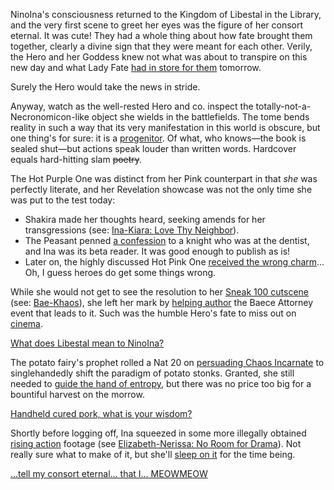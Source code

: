 <!-- title: NinoIna -->
<!-- status: Alive -->

NinoIna's consciousness returned to the Kingdom of Libestal in the Library, and the very first scene to greet her eyes was the figure of her consort eternal. It was cute! They had a whole thing about how fate brought them together, clearly a divine sign that they were meant for each other. Verily, the Hero and her Goddess knew not what was about to transpire on this new day and what Lady Fate [had in store for them](https://youtu.be/UyN7jwsiiXA?t=17578s) tomorrow.

Surely the Hero would take the news in stride.

Anyway, watch as the well-rested Hero and co. inspect the totally-not-a-Necronomicon-like object she wields in the battlefields. The tome bends reality in such a way that its very manifestation in this world is obscure, but one thing's for sure: it is a [progenitor](https://youtu.be/OxKP4ED-xz8?t=278s). Of what, who knows—the book is sealed shut—but actions speak louder than written words. Hardcover equals hard-hitting slam ~~poetry~~.

The Hot Purple One was distinct from her Pink counterpart in that _she_ was perfectly literate, and her Revelation showcase was not the only time she was put to the test today:

- Shakira made her thoughts heard, seeking amends for her transgressions (see: [Ina-Kiara: Love Thy Neighbor](#edge:ina-kiara)).
- The Peasant penned [a confession](https://youtu.be/OxKP4ED-xz8?t=978s) to a knight who was at the dentist, and Ina was its beta reader. It was good enough to publish as is!
- Later on, the highly discussed Hot Pink One [received the wrong charm](https://youtu.be/OxKP4ED-xz8?t=5606s)... Oh, I guess heroes do get some things wrong.

While she would not get to see the resolution to her [Sneak 100 cutscene](https://youtu.be/OxKP4ED-xz8?t=1606s) (see: [Bae-Khaos](#edge:bae-khaos)), she left her mark by [helping author](https://youtu.be/OxKP4ED-xz8?t=1902s) the Baece Attorney event that leads to it. Such was the humble Hero's fate to miss out on [cinema](https://youtu.be/OxKP4ED-xz8?t=12740s).

[What does Libestal mean to NinoIna?](#embed:https://youtu.be/OxKP4ED-xz8?t=4121s)

The potato fairy's prophet rolled a Nat 20 on [persuading Chaos Incarnate](https://youtu.be/OxKP4ED-xz8?t=3641s) to singlehandedly shift the paradigm of potato stonks. Granted, she still needed to [guide the hand of entropy](https://youtu.be/OxKP4ED-xz8?t=5259s), but there was no price too big for a bountiful harvest on the morrow.

[Handheld cured pork, what is your wisdom?](#embed:https://youtu.be/OxKP4ED-xz8?t=4498s)

Shortly before logging off, Ina squeezed in some more illegally obtained [rising action](https://youtu.be/OxKP4ED-xz8?t=7146s) footage (see [Elizabeth-Nerissa: No Room for Drama](#edge:liz-nerissa)). Not really sure what to make of it, but she'll [sleep on it](https://youtu.be/OxKP4ED-xz8?t=8162s) for the time being.

[...tell my consort eternal... that I... MEOWMEOW](#embed:https://youtu.be/OxKP4ED-xz8?t=7311s)